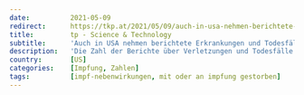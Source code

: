 ```yaml
---
date:          2021-05-09
redirect:      https://tkp.at/2021/05/09/auch-in-usa-nehmen-berichtete-erkrankungen-und-todesfaelle-nach-impfung-weiter-zu/
title:         tp - Science & Technology
subtitle:      'Auch in USA nehmen berichtete Erkrankungen und Todesfälle nach Impfung weiter zu'
description:   'Die Zahl der Berichte über Verletzungen und Todesfälle nach COVID-Impfungen steigt weiter an, so der jüngste Wochenbericht von den Centers for Disease Control and Prevention (CDC) veröffentlichten Daten. Die Daten stammen direkt aus Berichten, die an das Vaccine Adverse Event Reporting System (VAERS) übermittelt wurden. VAERS ist das primäre, von der US-Regierung finanzierte System zur …'
country:       [US]
categories:    [Impfung, Zahlen]
tags:          [impf-nebenwirkungen, mit oder an impfung gestorben]
---
```

